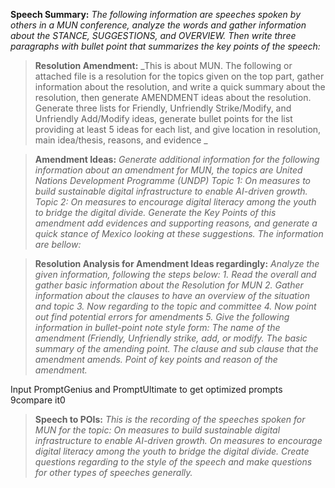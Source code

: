 
**Speech Summary:** _The following information are speeches spoken by others in a MUN conference, analyze the words and gather information about the STANCE, SUGGESTIONS, and OVERVIEW. Then write three paragraphs with bullet point that summarizes the key points of the speech:_

> **Resolution Amendment:** _This is about MUN. The following or attached file is a resolution for the topics given on the top part, gather information about the resolution, and write a quick summary about the resolution, then generate AMENDMENT ideas about the resolution. Generate three lists for Friendly, Unfriendly Strike/Modify, and Unfriendly Add/Modify ideas, generate bullet points for the list providing at least 5 ideas for each list, and give location in resolution, main idea/thesis, reasons, and evidence _

> **Amendment Ideas:** _Generate additional information for the following information about an amendment for MUN, the topics are United Nations Development Programme (UNDP) Topic 1: On measures to build sustainable digital infrastructure to enable AI-driven growth.
> 	Topic 2: On measures to encourage digital literacy among the youth to bridge the digital divide. Generate the Key Points of this amendment add evidences and supporting reasons, and generate a quick stance of Mexico looking at these suggestions. The information are bellow:_

> **Resolution Analysis for Amendment Ideas regardingly:** _Analyze the given information, following the steps below: 1. Read the overall and gather basic information about the Resolution for MUN 2. Gather information about the clauses to have an overview of the situation and topic 3. Now regarding to the topic and committee 4. Now point out find potential errors for amendments 5. Give the following information in bullet-point note style form: The name of the amendment (Friendly, Unfriendly strike, add, or modify. The basic summary of the amending point. The clause and sub clause that the amendment amends. Point of key points and reason of the amendment._

Input PromptGenius and PromptUltimate to get optimized prompts 9compare it0

> **Speech to POIs:** _This is the recording of the speeches spoken for MUN for the topic:
> On measures to build sustainable digital infrastructure to enable AI-driven growth.
> On measures to encourage digital literacy among the youth to bridge the digital divide.
> Create questions regarding to the style of the speech and make questions for other types of speeches generally._